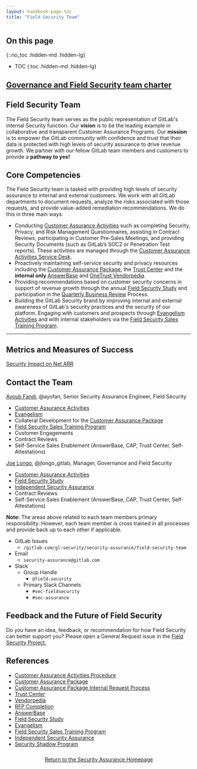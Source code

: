```yaml
---
layout: handbook-page-toc
title: "Field Security Team"
---
```


## On this page
{:.no_toc .hidden-md .hidden-lg}
 
- TOC
{:toc .hidden-md .hidden-lg}

## [Governance and Field Security team charter](/handbook/security/security-assurance/governance_and_field_security_team_charter.html)

## <i class="fas fa-bullseye" style="color:rgb(110,73,203)" aria-hidden="true"></i> Field Security Team
 
The Field Security team serves as the public representation of GitLab's internal Security function. Our **vision** is to be the leading example in collaborative and transparent Customer Assurance Programs. Our **mission** is to empower the GitLab community with confidence and trust that their data is protected with high levels of security assurance to drive revenue growth. We partner with our fellow GitLab team members and customers to provide a **pathway to yes!** 

## <i class="far fa-lightbulb" style="color:rgb(110,73,203)" aria-hidden="true"></i> Core Competencies

The Field Security team is tasked with providing high levels of security assurance to internal and external customers. We work with all GitLab departments to document requests, analyze the risks associated with those requests, and provide value-added remediation recommendations. We do this in three main ways:

* Conducting [Customer Assurance Activities](/handbook/security/security-assurance/field-security/customer-security-assessment-process.html) such as completing Security, Privacy, and Risk Management Questionnaires, assisting in Contract Reviews, participating in Customer Pre-Sales Meetings, and providing Security Documents (such as GitLab’s SOC2 or Penetration Test reports). These activities are managed through the [Customer Assurance Activities Service Desk](https://gitlab.com/gitlab-com/gl-security/security-assurance/field-security-team/customer-assurance-activities/caa-servicedesk/-/issues). 
* Proactively maintaining self-service security and privacy resources including the [Customer Assurance Package](/handbook/security/security-assurance/field-security/customer-assurance-package.html), the [Trust Center](https://about.gitlab.com/security/) and the **internal only** [AnswerBase](https://about.gitlab.com/handbook/security/security-assurance/field-security/answerbase.html) and [OneTrust Vendorpedia](https://about.gitlab.com/handbook/security/security-assurance/field-security/Vendorpedia.html).
* Providing recommendations based on customer security concerns in support of revenue growth through the annual [Field Security Study](https://about.gitlab.com/handbook/security/security-assurance/field-security/field-security-study.html) and participation in the [Quarterly Business Review](https://about.gitlab.com/handbook/sales/qbrs/) Process.
* Building the GitLab Security brand by improving internal and external awareness of GitLab's security practices and the security of our platform. Engaging with customers and prospects through [Evangelism Activities](/handbook/security/security-assurance/field-security/Evangelism.html) and with internal stakeholders via the [Field Security Sales Training Program](/handbook/security/security-assurance/field-security/fsstp.html).

<!-- blank line -->
----
<!-- blank line -->

## <i id="biz-tech-icons" class="fas fa-tasks"></i>Metrics and Measures of Success

[Security Impact on Net ARR](https://about.gitlab.com/handbook/security/performance-indicators/#security-impact-on-net-arr)

## <i class="fas fa-id-card" style="color:rgb(110,73,203)" aria-hidden="true"></i> Contact the Team


[Ayoub Fandi](https://about.gitlab.com/company/team/#ayofan), @ayofan, Senior Security Assurance Engineer, Field Security
   * [Customer Assurance Activities](/handbook/security/security-assurance/field-security/customer-security-assessment-process.html)
   * [Evangelism](/handbook/security/security-assurance/field-security/Evangelism.html)
   * Collateral Development for the [Customer Assurance Package](/handbook/security/security-assurance/field-security/customer-assurance-package.html)
   * [Field Security Sales Training Program](/handbook/security/security-assurance/field-security/fsstp.html)
   * Customer Engagements
   * Contract Reviews
   * Self-Service Sales Enablement (AnswerBase, CAP, Trust Center, Self-Attestations) 


[Joe Longo](https://about.gitlab.com/company/team/#jlongo_gitlab), @jlongo_gitlab, Manager, Governance and Field Security
   * [Customer Assurance Activities](/handbook/security/security-assurance/field-security/customer-security-assessment-process.html)
   * [Field Security Study](/handbook/security/security-assurance/field-security/field-security-study.html)
   * [Independent Security Assurance](https://about.gitlab.com/handbook/security/security-assurance/field-security/independent_security_assurance.html)
   * Contract Reviews
   * Self-Service Sales Enablement (AnswerBase, CAP, Trust Center, Self-Attestations) 


 

**Note:** The areas above related to each team members primary responsibility. However, each team member is cross trained in all processes and provide back up to each other if applicable. 

* GitLab Issues
  * `/gitlab-com/gl-security/security-assurance/field-security-team`
* Email
  * `security-assurance@gitlab.com`
* Slack
  * Group Handle
    * `@field-security`
  * Primary Slack Channels
    * `#sec-fieldsecurity`
    * `#sec-assurance`

## Feedback and the Future of Field Security

Do you have an idea, feedback, or recommendation for how Field Security can better support you? Please open a General Request issue in the [Field Security Project.](https://gitlab.com/gitlab-com/gl-security/security-assurance/field-security-team/field-security) 

## <i class="fas fa-book" style="color:rgb(110,73,203)" aria-hidden="true"></i> References

* [Customer Assurance Activities Procedure](/handbook/security/security-assurance/field-security/customer-security-assessment-process.html)
* [Customer Assurance Package](https://about.gitlab.com/security/cap/)
* [Customer Assurance Package Internal Request Process](https://about.gitlab.com/handbook/security/security-assurance/field-security/customer-assurance-package.html)
* [Trust Center](https://about.gitlab.com/security/)
* [Vendorpedia](https://about.gitlab.com/handbook/security/security-assurance/field-security/Vendorpedia.html)
* [RFP Completion](https://about.gitlab.com/handbook/security/security-assurance/field-security/Field-Security-RFP.html)
* [AnswerBase](https://about.gitlab.com/handbook/security/security-assurance/field-security/answerbase.html)
* [Field Security Study](/handbook/security/security-assurance/field-security/field-security-study.html)
* [Evangelism](/handbook/security/security-assurance/field-security/Evangelism.html)
* [Field Security Sales Training Program](/handbook/security/security-assurance/field-security/fsstp.html)
* [Independent Security Assurance](/handbook/security/security-assurance/field-security/independent_security_assurance.html)
* [Security Shadow Program](/handbook/security/security-shadow-security-assurance.html)

<div class="flex-row" markdown="0" style="height:40px">
    <a href="/handbook/security/security-assurance/" class="btn btn-purple-inv" style="width:100%;height:100%;margin:1px;display:flex;justify-content:center;align-items:center;">Return to the Security Assurance Homepage</a>
</div> 
